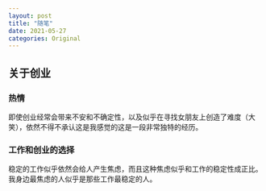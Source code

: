 ```yaml
---
layout: post
title: "随笔"
date: 2021-05-27
categories: Original
---
```








## 关于创业

### 热情

即使创业经常会带来不安和不确定性，以及似乎在寻找女朋友上创造了难度（大笑），依然不得不承认这是我感觉的这是一段非常独特的经历。

### 工作和创业的选择
稳定的工作似乎依然会给人产生焦虑，而且这种焦虑似乎和工作的稳定性成正比。我身边最焦虑的人似乎是那些工作最稳定的人。

